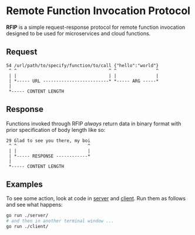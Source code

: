 # Remote Function Invocation Protocol

**RFIP** is a simple request-response protocol for remote function invocation
designed to be used for microservices and cloud functions.

## Request

```
54 /url/path/to/specify/function/to/call {"hello":"world"}
 ^ ^                                   ^ ^               ^
 | |                                   | |               |
 | *----- URL -------------------------* *----- ARG -----*
 |
 *----- CONTENT LENGTH
```

## Response

Functions invoked through RFIP _always_ return data in binary format with prior
specification of body length like so:

```
29 Glad to see you there, my boi
 ^ ^                           ^
 | |                           |
 | *----- RESPONSE ------------*
 |
 *----- CONTENT LENGTH
```

## Examples

To see some action, look at code in [server](server/) and [client](client/). Run
them as follows and see what happens:

```bash
go run ./server/
# and then in another terminal window ...
go run ./client/
```
